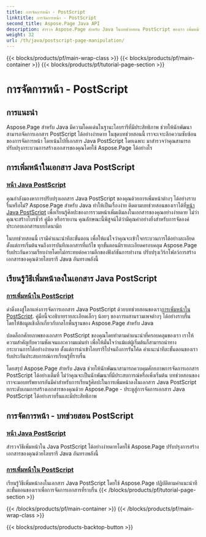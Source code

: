 ```yaml
---
title: การจัดการหน้า - PostScript
linktitle: การจัดการหน้า - PostScript
second_title: Aspose.Page Java API
description: สำรวจ Aspose.Page สำหรับ Java ในบทช่วยสอน PostScript ของเรา เพิ่มหน้าลงในเอกสาร Java PostScript ของคุณได้อย่างง่ายดายด้วยคำแนะนำทีละขั้นตอนเพื่อการจัดการที่ราบรื่น
weight: 32
url: /th/java/postscript-page-manipulation/
---
```


{{< blocks/products/pf/main-wrap-class >}}
{{< blocks/products/pf/main-container >}}
{{< blocks/products/pf/tutorial-page-section >}}

# การจัดการหน้า - PostScript


## การแนะนำ

Aspose.Page สำหรับ Java มีความโดดเด่นในฐานะไลบรารีที่มีประสิทธิภาพ ช่วยให้นักพัฒนาสามารถจัดการเอกสาร PostScript ได้อย่างง่ายดาย ในชุดบทช่วยสอนนี้ เราจะเจาะลึกความซับซ้อนของการจัดการหน้า โดยเน้นไปที่เอกสาร Java PostScript โดยเฉพาะ มาสำรวจว่าคุณสามารถปรับปรุงกระบวนการสร้างเอกสารของคุณโดยใช้ Aspose.Page ได้อย่างไร

## การเพิ่มหน้าในเอกสาร Java PostScript

### [หน้า Java PostScript](./add-pages1/)

 คุณกำลังมองหาการปรับปรุงเอกสาร Java PostScript ของคุณด้วยการเพิ่มหน้าต่างๆ ได้อย่างราบรื่นหรือไม่? Aspose.Page สำหรับ Java ทำให้เป็นเรื่องง่าย ติดตามบทช่วยสอนของเราได้ที่[หน้า Java PostScript](./add-pages1/) เพื่อเรียนรู้ศิลปะของการรวมหน้าเพิ่มเติมลงในเอกสารของคุณอย่างง่ายดาย ไม่ว่าคุณจะสร้างโบรชัวร์ คู่มือ หรือรายงาน คุณลักษณะนี้พิสูจน์ได้ว่ามีคุณค่าอย่างยิ่งสำหรับการจัดองค์ประกอบเอกสารแบบไดนามิก

ในบทช่วยสอนนี้ เรามีคำแนะนำทีละขั้นตอน เพื่อให้แน่ใจว่าคุณจะเข้าใจกระบวนการได้อย่างละเอียด ตั้งแต่การเริ่มต้นจนถึงการบันทึกเอกสารที่แก้ไข ทุกขั้นตอนมีรายละเอียดครอบคลุม Aspose.Page รับประกันความเรียบง่ายโดยไม่กระทบต่อความลึกของฟังก์ชันการทำงาน ปรับปรุงเวิร์กโฟลว์การสร้างเอกสารของคุณด้วยไลบรารี Java อันทรงพลังนี้

## เรียนรู้วิธีเพิ่มหน้าลงในเอกสาร Java PostScript

### [การเพิ่มหน้าใน PostScript](./add-pages2/)

 ดำดิ่งลงสู่โลกแห่งการจัดการเอกสาร Java PostScript ด้วยบทช่วยสอนของเรา[การเพิ่มหน้าใน PostScript](./add-pages2/). คู่มือนี้จะอธิบายรายละเอียดเล็กๆ น้อยๆ ของการผสานรวมเพจต่างๆ ได้อย่างราบรื่น โดยให้ข้อมูลเชิงลึกเกี่ยวกับกลไกพื้นฐานของ Aspose.Page สำหรับ Java

ปลดล็อกศักยภาพของเอกสาร PostScript ของคุณโดยทำตามคำแนะนำที่ครอบคลุมของเรา เราให้ความสำคัญกับความชัดเจนและความแม่นยำ เพื่อให้มั่นใจว่าแม้แต่ผู้เริ่มต้นก็สามารถนำทางกระบวนการได้อย่างง่ายดาย ตั้งแต่การนำเข้าไลบรารีไปจนถึงการรันโค้ด คำแนะนำทีละขั้นตอนของเรารับประกันประสบการณ์การเรียนรู้ที่ราบรื่น

โดยสรุป Aspose.Page สำหรับ Java ช่วยให้นักพัฒนาสามารถควบคุมศักยภาพการจัดการเอกสาร PostScript ได้อย่างเต็มที่ ไม่ว่าคุณจะเป็นนักพัฒนาที่มีประสบการณ์หรือเพิ่งเริ่มต้น บทช่วยสอนของเราจะมอบทรัพยากรอันมีค่าสำหรับการเรียนรู้ศิลปะในการเพิ่มหน้าลงในเอกสาร Java PostScript ยกระดับเกมการสร้างเอกสารของคุณด้วย Aspose.Page - ประตูสู่การจัดการเอกสาร Java PostScript ได้อย่างราบรื่นและมีประสิทธิภาพ
## การจัดการหน้า - บทช่วยสอน PostScript
### [หน้า Java PostScript](./add-pages1/)
สำรวจวิธีเพิ่มหน้าใน Java PostScript ได้อย่างง่ายดายโดยใช้ Aspose.Page ปรับปรุงการสร้างเอกสารของคุณด้วยไลบรารี Java อันทรงพลังนี้
### [การเพิ่มหน้าใน PostScript](./add-pages2/)
เรียนรู้วิธีเพิ่มหน้าลงในเอกสาร Java PostScript โดยใช้ Aspose.Page ปฏิบัติตามคำแนะนำทีละขั้นตอนของเราเพื่อการจัดการเอกสารที่ราบรื่น
{{< /blocks/products/pf/tutorial-page-section >}}

{{< /blocks/products/pf/main-container >}}
{{< /blocks/products/pf/main-wrap-class >}}

{{< blocks/products/products-backtop-button >}}
